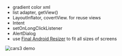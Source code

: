 * gradient color xml
* list adapter, getView()
* LayoutInflator, covertView. for reuse views
* Intent
* setOnLongClickListener
* AlertDialog
* use [Final Android Resizer](https://github.com/asystat/Final-Android-Resizer) to fit all sizes of screens

![cars3 demo](./cars3-demo.gif)